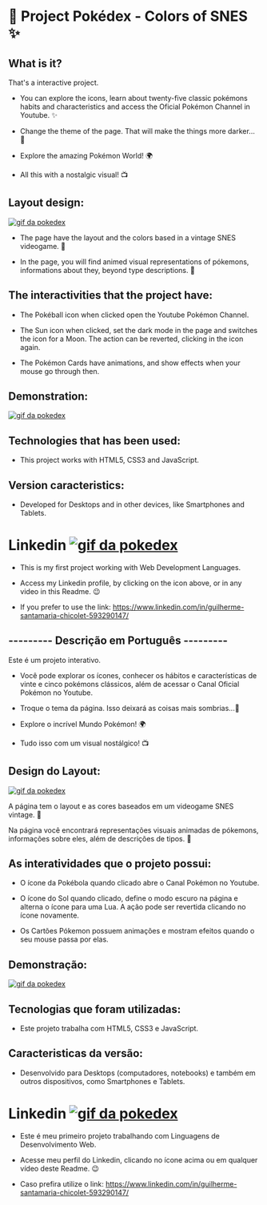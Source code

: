 # 🌌 Project Pokédex - Colors of SNES ✨

## What is it?

That's a interactive project.

- You can explore the icons, learn about twenty-five classic pokémons habits and characteristics and access the Oficial Pokémon Channel in Youtube. ✨

- Change the theme of the page. That will make the things more darker... 👻

- Explore the amazing Pokémon World! 🌍

- All this with a nostalgic visual! 📺

## Layout design:

[<img src="./media/resume.gif" alt="gif da pokedex">](https://www.linkedin.com/in/guilherme-santamaria-chicolet-593290147/)

- The page have the layout and the colors based in a vintage SNES videogame. 🌌

- In the page, you will find animed visual representations of pókemons, informations about they, beyond type descriptions. 🚀

## The interactivities that the project have:

- The Pokéball icon when clicked open the Youtube Pokémon Channel.

- The Sun icon when clicked, set the dark mode in the page and switches the icon for a Moon. The action can be reverted, clicking in the icon again.

- The Pokémon Cards have animations, and show effects when your mouse go through then.

## Demonstration:

[<img src="./media/darkmode.gif" alt="gif da pokedex">](https://www.linkedin.com/in/guilherme-santamaria-chicolet-593290147/)

## Technologies that has been used:

- This project works with HTML5, CSS3 and JavaScript.

## Version caracteristics:

- Developed for Desktops and in other devices, like Smartphones and Tablets.

# Linkedin [<img src="./media/linkedin.ico" alt="gif da pokedex">](https://www.linkedin.com/in/guilherme-santamaria-chicolet-593290147/)

- This is my first project working with Web Development Languages.

- Access my Linkedin profile, by clicking on the icon above, or in any video in this Readme. 😉

- If you prefer to use the link: https://www.linkedin.com/in/guilherme-santamaria-chicolet-593290147/

## --------- Descrição em Português ---------

Este é um projeto interativo.

- Você pode explorar os ícones, conhecer os hábitos e características de vinte e cinco pokémons clássicos, além de acessar o Canal Oficial Pokémon no Youtube.

- Troque o tema da página. Isso deixará as coisas mais sombrias...👻

- Explore o incrível Mundo Pokémon! 🌍

- Tudo isso com um visual nostálgico! 📺

## Design do Layout:

[<img src="./media/resume.gif" alt="gif da pokedex">](https://www.linkedin.com/in/guilherme-santamaria-chicolet-593290147/)

A página tem o layout e as cores baseados em um videogame SNES vintage. 🌌

Na página você encontrará representações visuais animadas de pókemons, informações sobre eles, além de descrições de tipos. 🚀

## As interatividades que o projeto possui:

- O ícone da Pokébola quando clicado abre o Canal Pokémon no Youtube.

- O ícone do Sol quando clicado, define o modo escuro na página e alterna o ícone para uma Lua. A ação pode ser revertida clicando no ícone novamente.

- Os Cartões Pókemon possuem animações e mostram efeitos quando o seu mouse passa por elas.

## Demonstração:

[<img src="./media/darkmode.gif" alt="gif da pokedex">](https://www.linkedin.com/in/guilherme-santamaria-chicolet-593290147/)

## Tecnologias que foram utilizadas:

- Este projeto trabalha com HTML5, CSS3 e JavaScript.

## Caracteristicas da versão:

- Desenvolvido para Desktops (computadores, notebooks) e também em outros dispositivos, como Smartphones e Tablets.

# Linkedin [<img src="./media/linkedin.ico" alt="gif da pokedex">](https://www.linkedin.com/in/guilherme-santamaria-chicolet-593290147/)

- Este é meu primeiro projeto trabalhando com Linguagens de Desenvolvimento Web.

- Acesse meu perfil do Linkedin, clicando no ícone acima ou em qualquer vídeo deste Readme. 😉

- Caso prefira utilize o link: https://www.linkedin.com/in/guilherme-santamaria-chicolet-593290147/
